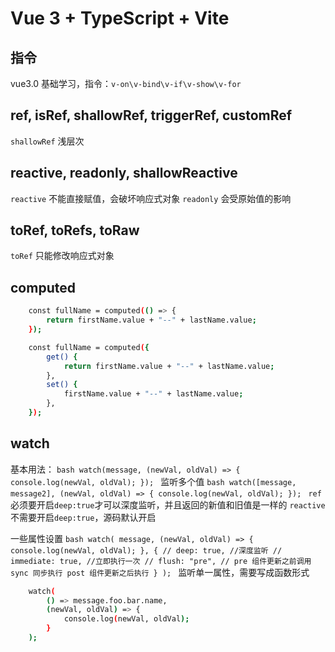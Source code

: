 # Vue 3 + TypeScript + Vite

## 指令

vue3.0 基础学习，指令：`v-on\v-bind\v-if\v-show\v-for`

## ref, isRef, shallowRef, triggerRef, customRef

`shallowRef` 浅层次

## reactive, readonly, shallowReactive

`reactive` 不能直接赋值，会破坏响应式对象
`readonly` 会受原始值的影响

## toRef, toRefs, toRaw

`toRef` 只能修改响应式对象

## computed

```bash
    const fullName = computed(() => {
        return firstName.value + "--" + lastName.value;
    });
```

```bash
    const fullName = computed({
        get() {
            return firstName.value + "--" + lastName.value;
        },
        set() {
            firstName.value + "--" + lastName.value;
        },
    });
```

## watch

基本用法：
`bash
        watch(message, (newVal, oldVal) => {
            console.log(newVal, oldVal);
        });
    `
监听多个值
`bash
        watch([message, message2], (newVal, oldVal) => {
            console.log(newVal, oldVal);
        });
    `
`ref` 必须要开启`deep:true`才可以深度监听，并且返回的新值和旧值是一样的
`reactive` 不需要开启`deep:true`，源码默认开启

一些属性设置
`bash
        watch(
            message,
            (newVal, oldVal) => {
                console.log(newVal, oldVal);
            },
            {
                // deep: true, //深度监听
                // immediate: true, //立即执行一次
                // flush: "pre", // pre 组件更新之前调用 sync 同步执行 post 组件更新之后执行
            }
        );
    `
监听单一属性，需要写成函数形式

```bash
    watch(
        () => message.foo.bar.name,
        (newVal, oldVal) => {
            console.log(newVal, oldVal);
        }
    );
```
